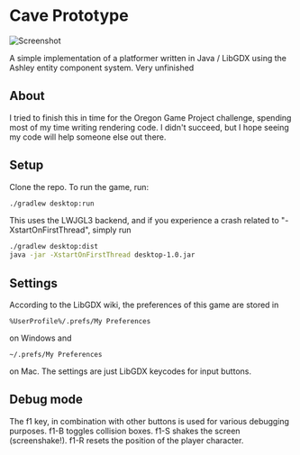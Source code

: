 # Cave Prototype
![Screenshot](http://i.imgur.com/0DjGWVW.png)

A simple implementation of a platformer written in Java / LibGDX using the Ashley entity component system. Very unfinished
## About
I tried to finish this in time for the Oregon Game Project challenge, spending most of my time writing rendering code. I didn't succeed, but I hope seeing my code will help someone else out there.
## Setup
Clone the repo. To run the game, run:
```Bash
./gradlew desktop:run
```
This uses the LWJGL3 backend, and if you experience a crash related to "-XstartOnFirstThread", simply run
```Bash
./gradlew desktop:dist
java -jar -XstartOnFirstThread desktop-1.0.jar
```
## Settings
According to the LibGDX wiki, the preferences of this game are stored in
```
%UserProfile%/.prefs/My Preferences
```
on Windows and
```
~/.prefs/My Preferences
```
on Mac. The settings are just LibGDX keycodes for input buttons.
## Debug mode
The f1 key, in combination with other buttons is used for various debugging purposes.
f1-B toggles collision boxes.
f1-S shakes the screen (screenshake!).
f1-R resets the position of the player character.